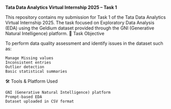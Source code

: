 **Tata Data Analytics Virtual Internship 2025 – Task 1**

This repository contains my submission for Task 1 of the Tata Data Analytics Virtual Internship 2025. The task focused on Exploratory Data Analysis (EDA) using the Geldium dataset provided through the GNI (Generative Natural Intelligence) platform.
📌 Task Objective

To perform data quality assessment and identify issues in the dataset such as:

    Manage Missing values
    Inconsistent entries
    Outlier detection
    Basic statistical summaries
    

🛠️ Tools & Platform Used

    GNI (Generative Natural Intelligence) platform
    Prompt-based EDA
    Dataset uploaded in CSV format
